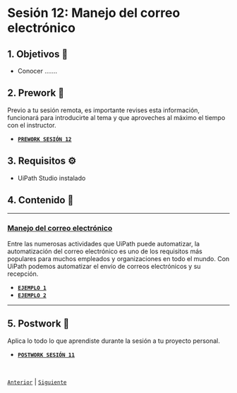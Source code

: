 # Sesión 12: Manejo del correo electrónico

<div>

## 1. Objetivos :dart:

- Conocer .......

## 2. Prework :notebook_with_decorative_cover:

Previo a tu sesión remota, es importante revises esta información, funcionará para introducirte al tema y que aproveches al máximo el tiempo con el instructor.

- [**`PREWORK SESIÓN 12`**]()

## 3. Requisitos :gear:

 -  UiPath Studio instalado

## 4. Contenido :blue_book:

---

### <ins>Manejo del correo electrónico</ins>

Entre las numerosas actividades que UiPath puede automatizar, la automatización del correo electrónico es uno de los requisitos más populares para muchos empleados y organizaciones en todo el mundo. Con UiPath podemos automatizar el envío de correos electrónicos y su recepción.

- [**`EJEMPLO 1`**](Example-01/README.md)
- [**`EJEMPLO 2`**](Example-02/README.md)

---

## 5. Postwork :memo:
Aplica lo todo lo que aprendiste durante la sesión a tu proyecto personal.

- [**`POSTWORK SESIÓN 11`**](Postwork/README.md)

<br>

[`Anterior`](../Session-10/README.md) | [`Siguiente`](../Session-12/README.md)

</div>